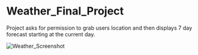 # Weather_Final_Project

Project asks for permission to grab users location and then displays 7 day forecast starting at the current day.

![Weather_Screenshot](https://user-images.githubusercontent.com/77972370/145312920-62bfabdf-8ca6-486d-bd32-c946764f184b.png)
